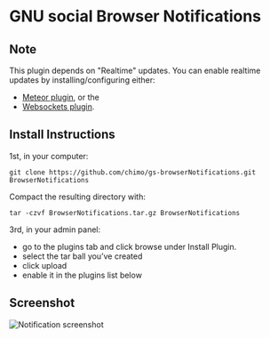 GNU social Browser Notifications
===========================

Note
----

This plugin depends on "Realtime" updates.
You can enable realtime updates by installing/configuring either:

* [Meteor plugin](https://git.gnu.io/gnu/gnu-social/tree/nightly/plugins/Meteor), or the
* [Websockets plugin](https://code.chromic.org/chimo/gs-wsRealtime).


Install Instructions
--------------------

1st, in your computer:

    git clone https://github.com/chimo/gs-browserNotifications.git BrowserNotifications

Compact the resulting directory with:

    tar -czvf BrowserNotifications.tar.gz BrowserNotifications

3rd, in your admin panel:
- go to the plugins tab and click browse under Install Plugin.
- select the tar ball you’ve created
- click upload
- enable it in the plugins list below

Screenshot
---------

![Notification screenshot](https://static.chromic.org/repos/gs-browserNotifications/gs-browserNotification.png)
